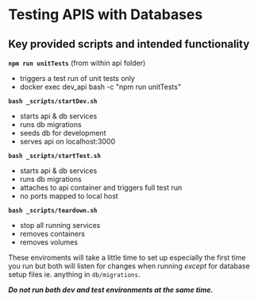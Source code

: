 # Testing APIS with Databases

## Key provided scripts and intended functionality
**`npm run unitTests`** (from within api folder)
- triggers a test run of unit tests only
- docker exec dev_api bash -c "npm run unitTests"

**`bash _scripts/startDev.sh`**
- starts api & db services
- runs db migrations
- seeds db for development
- serves api on localhost:3000

**`bash _scripts/startTest.sh`**
- starts api & db services
- runs db migrations
- attaches to api container and triggers full test run
- no ports mapped to local host

**`bash _scripts/teardown.sh`**
- stop all running services
- removes containers
- removes volumes

These enviroments will take a little time to set up especially the first time you run but both will listen for changes when running *except* for database setup files ie. anything in `db/migrations`. 

***Do not run both dev and test environments at the same time.***
